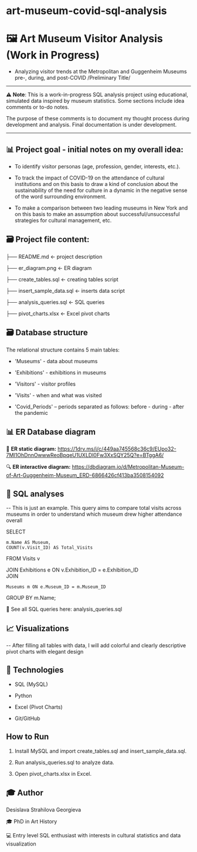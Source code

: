 # art-museum-covid-sql-analysis

# 🖼️ Art Museum Visitor Analysis (Work in Progress)

* Analyzing visitor trends at the Metropolitan and Guggenheim Museums pre-, during, and post-COVID /Preliminary Title/ 
 
________________________________________

⚠️ **Note**: This is a work-in-progress SQL analysis project using educational, simulated data inspired by museum statistics. Some sections include idea comments or to-do notes. 

The purpose of these comments is to document my thought process during development and analysis. Final documentation is under development.

________________________________________

## 📊 Project goal - initial notes on my overall idea:

- To identify visitor personas (age, profession, gender, interests, etc.).
  
  
- To track the impact of COVID-19 on the attendance of cultural institutions and on this basis to draw a kind of conclusion about the sustainability of the need for culture in a dynamic in the negative sense of the word surrounding environment.
  
  
- To make a comparison between two leading museums in New York and on this basis to make an assumption about successful/unsuccessful strategies for cultural management, etc.



## 🗃️ Project file content:

├── README.md               <- project description

├── er_diagram.png          <- ER diagram

├── create_tables.sql       <- creating tables script

├── insert_sample_data.sql  <- inserts data script

├── analysis_queries.sql    <- SQL queries

├── pivot_charts.xlsx       <- Excel pivot charts



## 🗃️ Database structure

The relational structure contains 5 main tables:

- 'Museums' - data about museums
  
- 'Exhibitions' - exhibitions in museums
  
- 'Visitors' - visitor profiles
  
- 'Visits' - when and what was visited
  
- 'Covid_Periods' – periods separated as follows: before - during - after the pandemic



## 📊 ER Database diagram

🧩 **ER static diagram:**  https://1drv.ms/i/c/449aa745568c36c9/EUpo32-7MI1OhDnnOwwwReoBpqeU1UXLDl0Fw3XxSQY25Q?e=BTggA6/


🔍 **ER interactive diagram:** https://dbdiagram.io/d/Metropolitan-Museum-of-Art-Guggenheim-Museum_ERD-6866426cf413ba3508154092



## 🧠 SQL analyses

-- This is just an example. This query aims to compare total visits across museums in order to understand which museum drew higher attendance overall

SELECT 

    m.Name AS Museum,
    COUNT(v.Visit_ID) AS Total_Visits
FROM 
    Visits v
    
JOIN 
    Exhibitions e ON v.Exhibition_ID = e.Exhibition_ID    
JOIN 

    Museums m ON e.Museum_ID = m.Museum_ID    
GROUP BY m.Name; 


🔎 See all SQL queries here: analysis_queries.sql



## 📈 Visualizations
-- After filling all tables with data, I will add colorful and clearly descriptive pivot charts with elegant design



## 🚀 Technologies
- SQL (MySQL)
  
- Python
  
- Excel (Pivot Charts)
  
- Git/GitHub



## How to Run
1. Install MySQL and import create_tables.sql and insert_sample_data.sql.
   
3. Run analysis_queries.sql to analyze data.
   
5. Open pivot_charts.xlsx in Excel.

   
## 🎓 Author
Desislava Strahilova Georgieva 

🎓 PhD in Art History 

💻 Entry level SQL enthusiast with interests in cultural statistics and data visualization  
